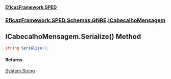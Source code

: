 #### [EficazFramework.SPED](EficazFrameworkSPED.md 'EficazFramework SPED')
### [EficazFramework.SPED.Schemas.GNRE](EficazFramework.SPED.Schemas.GNRE.md 'EficazFramework.SPED.Schemas.GNRE').[ICabecalhoMensagem](EficazFramework.SPED.Schemas.GNRE.md#EficazFramework.SPED.Schemas.GNRE.ICabecalhoMensagem 'EficazFramework.SPED.Schemas.GNRE.ICabecalhoMensagem')

## ICabecalhoMensagem.Serialize() Method

```csharp
string Serialize();
```

#### Returns
[System.String](https://docs.microsoft.com/en-us/dotnet/api/System.String 'System.String')